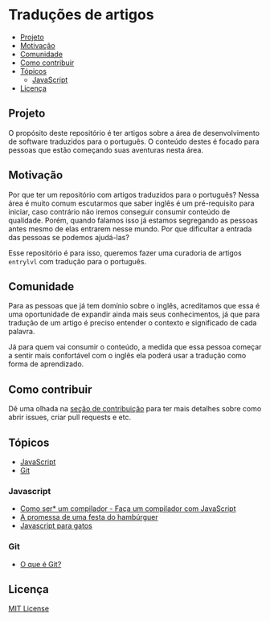 # Traduções de artigos

- [Projeto](#projeto)
- [Motivação](#motivação)
- [Comunidade](#comunidade)
- [Como contribuir](#como-contribuir)
- [Tópicos](#tópicos)
  - [JavaScript](#javascript)
- [Licença](#licença)

## Projeto

O propósito deste repositório é ter artigos sobre a área de desenvolvimento de software traduzidos para o português. O conteúdo destes é focado para pessoas que estão começando suas aventuras nesta área.

## Motivação

Por que ter um repositório com artigos traduzidos para o português? Nessa área é muito comum escutarmos que saber inglês é um pré-requisito para iniciar, caso contrário não iremos conseguir consumir conteúdo de qualidade. Porém, quando falamos isso já estamos segregando as pessoas antes mesmo de elas entrarem nesse mundo. Por que dificultar a entrada das pessoas se podemos ajudá-las?

Esse repositório é para isso, queremos fazer uma curadoria de artigos `entrylvl` com tradução para o português.

## Comunidade

Para as pessoas que já tem domínio sobre o inglês, acreditamos que essa é uma oportunidade de expandir ainda mais seus conhecimentos, já que para tradução de um artigo é preciso entender o contexto e significado de cada palavra.

Já para quem vai consumir o conteúdo, a medida que essa pessoa começar a sentir mais confortável com o inglês ela poderá usar a tradução como forma de aprendizado.

## Como contribuir

Dê uma olhada na [seção de contribuição](CONTRIBUTING.md) para ter mais detalhes sobre como abrir issues, criar pull requests e etc.

## Tópicos

* [JavaScript](#javascript)
* [Git](#git)

### Javascript

* [Como ser* um compilador - Faça um compilador com JavaScript](javascript/como-ser-um-compilador--faca-um-compilador-com-javascript.md)
* [A promessa de uma festa do hambúrguer](javascript/promessa-festa-hamburguer.md)
* [Javascript para gatos](javascript/javascript-para-gatos.md)

### Git

* [O que é Git?](git/o-que-e-git.md)

## Licença
[MIT License](https://github.com/entrylvl/traducoes-de-artigos//blob/master/LICENSE)
